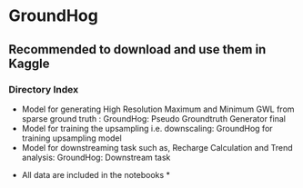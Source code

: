# GroundHog
## Recommended to download and use them in Kaggle
### Directory Index
- Model for generating High Resolution Maximum and Minimum GWL from sparse ground truth : GroundHog: Pseudo Groundtruth Generator final
- Model for training the upsampling i.e. downscaling: GroundHog for training upsampling model
- Model for downstreaming task such as, Recharge Calculation and Trend analysis: GroundHog: Downstream task

* All data are included in the notebooks *
